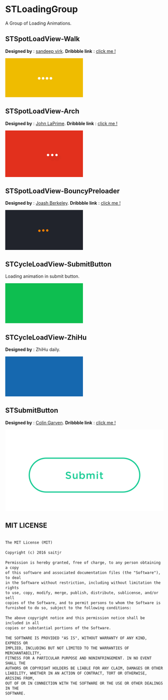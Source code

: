 # STLoadingGroup

A Group of Loading Animations.

## STSpotLoadView-Walk

**Designed by** : [sandeep virk](https://dribbble.com/sandeepvirk87). **Dribbble link** : [click me !](https://dribbble.com/shots/2341109-Loading)

![](./SCREENSHOTS/STSpotLoadView-Walk.gif)

## STSpotLoadView-Arch

**Designed by** : [John LaPrime](https://dribbble.com/johnlaprime). **Dribbble link** : [click me !](https://dribbble.com/shots/2392622-Loading-Animation)

![](./SCREENSHOTS/STSpotLoadView-Arch.gif)

## STSpotLoadView-BouncyPreloader

**Designed by** :  [Joash Berkeley](https://dribbble.com/JoashBerkeley). **Dribbble link** : [click me !](https://dribbble.com/shots/2391053-Bouncy-Preloader)

![](./SCREENSHOTS/STSpotLoadView-BouncyPreloader.gif)

## STCycleLoadView-SubmitButton

Loading animation in submit button.

![](./SCREENSHOTS/STCycleLoadView-SubmitButton.gif)

## STCycleLoadView-ZhiHu

**Designed by** : ZhiHu daily.

![](./SCREENSHOTS/STCycleLoadView-ZhiHu.gif)

## STSubmitButton

**Designed by** :  [Colin Garven](https://dribbble.com/ColinGarven). **Dribbble link** : [click me !](https://dribbble.com/shots/1426764-Submit-Button)

![](./SCREENSHOTS/STSubmitButton.gif)

## MIT LICENSE

``` 

The MIT License (MIT)

Copyright (c) 2016 saitjr

Permission is hereby granted, free of charge, to any person obtaining a copy
of this software and associated documentation files (the "Software"), to deal
in the Software without restriction, including without limitation the rights
to use, copy, modify, merge, publish, distribute, sublicense, and/or sell
copies of the Software, and to permit persons to whom the Software is
furnished to do so, subject to the following conditions:

The above copyright notice and this permission notice shall be included in all
copies or substantial portions of the Software.

THE SOFTWARE IS PROVIDED "AS IS", WITHOUT WARRANTY OF ANY KIND, EXPRESS OR
IMPLIED, INCLUDING BUT NOT LIMITED TO THE WARRANTIES OF MERCHANTABILITY,
FITNESS FOR A PARTICULAR PURPOSE AND NONINFRINGEMENT. IN NO EVENT SHALL THE
AUTHORS OR COPYRIGHT HOLDERS BE LIABLE FOR ANY CLAIM, DAMAGES OR OTHER
LIABILITY, WHETHER IN AN ACTION OF CONTRACT, TORT OR OTHERWISE, ARISING FROM,
OUT OF OR IN CONNECTION WITH THE SOFTWARE OR THE USE OR OTHER DEALINGS IN THE
SOFTWARE.
```